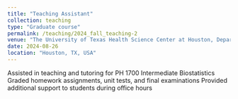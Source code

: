 ```yaml
---
title: "Teaching Assistant"
collection: teaching
type: "Graduate course"
permalink: /teaching/2024_fall_teaching-2
venue: "The University of Texas Health Science Center at Houston, Department of Biostatistics and Data Science"
date: 2024-08-26
location: "Houston, TX, USA"
---
```


Assisted in teaching and tutoring for PH 1700 Intermediate Biostatistics
Graded homework assignments, unit tests, and final examinations
Provided additional support to students during office hours
